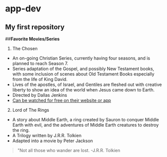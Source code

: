 # app-dev
My first repository
----

##**Favorite Movies/Series**

1. The Chosen
- An on-going Christian Series, currently having four seasons, and is planned to reach Season 7.
- Series adaptation of the Gospel, and possibly New Testament books, with some inclusion of scenes about Old Testament Books especially from the life of King David.
- Lives of the apostles, of Israel, and Gentiles are fleshed out with creative liberty to show an idea of the world when Jesus came down to Earth.
- Directed by Dallas Jenkins
- [Can be watched for free on their website or app](https://watch.thechosen.tv/page/seasons%201-3)


2. Lord of The Rings
- A story about Middle Earth, a ring created by Sauron to conquer Middle Earth with evil, and the adventures of Middle Earth creatures to destroy the ring.
- A Trilogy written by J.R.R. Tolkien
- Adapted into a movie by Peter Jackson
>"Not all those who wander are lost. -J.R.R. Tolkien

